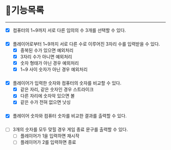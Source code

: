 # 📃기능목록

-------------------------------

- [x] 컴퓨터의 1~9까지 서로 다른 임의의 수 3개를 선택할 수 있다.
###
- [x] 플레이어로부터 1~9까지 서로 다른 수로 이루어진 3자리 수를 입력받을 수 있다.
  - [x] 중복된 수가 있으면 예외처리
  - [x] 3자리 수가 아니면 예외처리
  - [x] 숫자 형태가 아닌 경우 예외처리
  - [x] 1~9 사이 숫자가 아닌 경우 예외처리
###
- [x] 플레이어가 입력한 숫자와 컴퓨터의 숫자를 비교할 수 있다.
  - [x] 같은 자리, 같은 숫자인 경우 스트라이크
  - [x] 다른 자리에 숫자악 있으면 볼
  - [x] 같은 수가 전혀 없으면 낫싱
###
- [x] 플레이어 숫자와 컴퓨터 숫자를 비교한 결과를 출력할 수 있다.
###
- [ ] 3개의 숫자를 모두 맞힐 경우 게임 종료 문구를 출력할 수 있다.
  - [ ] 플레이어가 1을 입력하면 재시작
  - [ ] 플레이어가 2를 입력하면 종료

